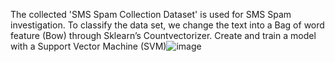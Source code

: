 The collected 'SMS Spam Collection Dataset' is used for SMS Spam investigation. To classify the data set, we change the text into a Bag of word feature (Bow) through Sklearn’s Countvectorizer. Create and train a model with a Support Vector Machine (SVM)![image](https://user-images.githubusercontent.com/62230550/165440737-a4532455-374f-42eb-b608-43b654c5d884.png)
